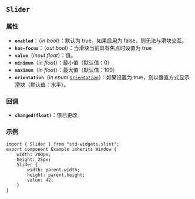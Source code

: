 <!-- Copyright © SixtyFPS GmbH <info@slint.dev> ; SPDX-License-Identifier: MIT -->
## `Slider`

### 属性

-   **`enabled`**：（_in_ _bool_）：默认为 true。如果启用为 false，则无法与滑块交互。
-   **`has-focus`**：（_out_ _bool_）：当滑块当前具有焦点时设置为 true
-   **`value`**（_inout_ _float_）：值。
-   **`minimum`**（_in_ _float_）：最小值（默认值：0）
-   **`maximum`**（_in_ _float_）：最大值（默认值：100）
-   **`orientation`**（_in_ _enum [`Orientation`](../builtins/enums.md#orientation)_）：如果设置为 true，则以垂直方式显示滑块（默认值：水平）。

### 回调

-   **`changed(float)`**：值已更改

### 示例

```slint
import { Slider } from "std-widgets.slint";
export component Example inherits Window {
    width: 200px;
    height: 25px;
    Slider {
        width: parent.width;
        height: parent.height;
        value: 42;
    }
}
```
